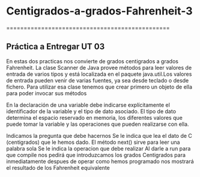 # Centigrados-a-grados-Fahrenheit-3
===============================================

Práctica a Entregar UT 03
-----------------------------------

En estas dos practicas nos convierte de grados centigrados a grados Fahrenheit.
La clase Scanner de Java provee métodos para leer valores de entrada
de varios tipos y está localizada en el paquete java.util.Los valores de entrada
pueden venir de varias fuentes, ya sea desde teclado o desde fichero.
Para utilizar esa clase tenemos que crear primero un objeto de ella para
poder invocar sus métodos

En la declaración de una variable debe indicarse explícitamente el
identificador de la variable y el tipo de dato asociado. El tipo de dato
determina el espacio reservado en memoria, los diferentes valores que puede
tomar la variable y las operaciones que pueden realizarse con ella.

Indicamos la pregunta que debe hacernos
Se le indica que lea el dato de C (centigrados) que le hemos dado.
El método next() sirve para leer una palabra sola
Se le indica la operacion que debe realizar
Al darle a run para que compile nos pedirá que introduzcamos los grados
Centigrados para inmediatamente despues de operar como hemos programado nos
mostrará el resultado de los Fahrenheit equivalente
